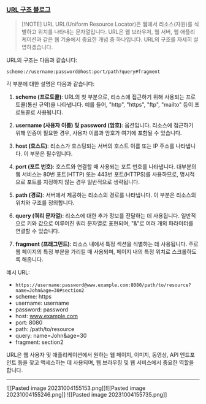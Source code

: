 ### [URL 구조 블로그](https://www.beusable.net/blog/?p=4507)


> [!NOTE] URL
> URL(Uniform Resource Locator)은 웹에서 리소스(자원)를 식별하고 위치를 나타내는 문자열입니다. 
> URL은 웹 브라우저, 웹 서버, 웹 애플리케이션과 같은 웹 기술에서 중요한 개념 중 하나입니다. 
> URL의 구조를 자세히 설명하겠습니다.

URL의 구조는 다음과 같습니다:

```
scheme://username:password@host:port/path?query#fragment
```

각 부분에 대한 설명은 다음과 같습니다:

1. **scheme (프로토콜)**: URL의 첫 부분으로, 리소스에 접근하기 위해 사용되는 프로토콜(통신 규약)을 나타냅니다. 예를 들어, "http", "https", "ftp", "mailto" 등이 프로토콜로 사용됩니다.

2. **username (사용자 이름) 및 password (암호)**: 옵션입니다. 리소스에 접근하기 위해 인증이 필요한 경우, 사용자 이름과 암호가 여기에 포함될 수 있습니다.

3. **host (호스트)**: 리소스가 호스팅되는 서버의 호스트 이름 또는 IP 주소를 나타냅니다. 이 부분은 필수입니다.

4. **port (포트 번호)**: 호스트와 연결할 때 사용되는 포트 번호를 나타냅니다. 대부분의 웹 서비스는 80번 포트(HTTP) 또는 443번 포트(HTTPS)를 사용하므로, 명시적으로 포트를 지정하지 않는 경우 일반적으로 생략됩니다.

5. **path (경로)**: 서버에서 제공하는 리소스의 경로를 나타냅니다. 이 부분은 리소스의 위치와 구조를 정의합니다.

6. **query (쿼리 문자열)**: 리소스에 대한 추가 정보를 전달하는 데 사용됩니다. 일반적으로 키와 값으로 이루어진 쿼리 문자열로 표현되며, "&"로 여러 개의 파라미터를 연결할 수 있습니다.

7. **fragment (프래그먼트)**: 리소스 내에서 특정 섹션을 식별하는 데 사용됩니다. 주로 웹 페이지의 특정 부분을 가리킬 때 사용되며, 페이지 내의 특정 위치로 스크롤하도록 해줍니다.

예시 URL:
  - `https://username:password@www.example.com:8080/path/to/resource?name=John&age=30#section2`
  - scheme: https
  - username: username
  - password: password
  - host: www.example.com
  - port: 8080
  - path: /path/to/resource
  - query: name=John&age=30
  - fragment: section2

URL은 웹 사용자 및 애플리케이션에서 원하는 웹 페이지, 이미지, 동영상, API 엔드포인트 등을 찾고 액세스하는 데 사용되며, 웹 브라우징 및 웹 서비스에서 중요한 역할을 합니다.

---

![[Pasted image 20231004155153.png]]![[Pasted image 20231004155246.png]]
![[Pasted image 20231004155735.png]]